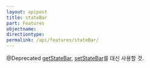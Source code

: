 ```yaml
---
layout: apipost
title: stateBar
part: Features
objectname: 
directiontype: 
permalink: /api/features/stateBar/
---
```



@Deprecated [getStateBar](/api/features/), [setStateBar](/api/features/)를 대신 사용할 것.
